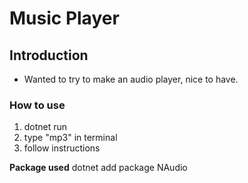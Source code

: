 # Music Player


## Introduction
- Wanted to try to make an audio player, nice to have.



### How to use

1. dotnet run
2. type "mp3" in terminal
3. follow instructions









**Package used**
dotnet add package NAudio